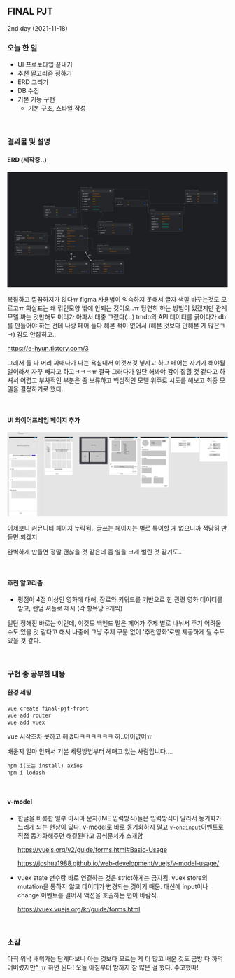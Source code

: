 ## FINAL PJT

2nd day (2021-11-18)

### 오늘 한 일

* UI 프로토타입 끝내기
* 추천 알고리즘 정하기
* ERD 그리기
* DB 수집
* 기본 기능 구현
  * 기본 구조, 스타일 작성

<br>

### 결과물 및 설명

#### ERD (제작중..)

![erd_draft](TIL_211118_pjt.assets/erd_draft.PNG)

복잡하고 깔끔하지가 않다ㅠ figma 사용법이 익숙하지 못해서 글자 색깔 바꾸는것도 모르고ㅠ 화살표는 왜 꺾인모양 밖에 안되는 것이오..ㅠ 당연히 하는 방법이 있겠지만 관계모델 짜는 것만해도 머리가 아파서 대충 그렸다(...) tmdb의 API 데이터를 긁어다가 db를 만들어야 하는 건데 나랑 페어 둘다 해본 적이 없어서 (해본 것보다 안해본 게 많은ㅋㅋ) 감도 안잡히고.. 

https://e-hyun.tistory.com/3

그래서 둘 다 머리 싸매다가 나는 욕심내서 이것저것 넣자고 하고 페어는 자기가 해야될 일이라서 자꾸 빼자고 하고ㅋㅋㅋㅠ 결국 그러다가 일단 해봐야 감이 잡힐 것 같다고 하셔서 어렵고 부차적인 부분은 좀 보류하고 핵심적인 모델 위주로 시도를 해보고 최종 모델을 결정하기로 했다.

<br>

#### UI 와이어프레임 페이지 추가 

![Wireframing_in_Figma_2](TIL_211118_pjt.assets/Wireframing_in_Figma_2.png)

이제보니 커뮤니티 페이지 누락됨.. 글쓰는 페이지는 별로 특이할 게 없으니까 적당히 만들면 되겠지

완벽하게 만들면 정말 괜찮을 것 같은데 좀 일을 크게 벌린 것 같기도..

<br>

#### 추천 알고리즘

* 평점이 4점 이상인 영화에 대해, 장르와 키워드를 기반으로 한 관련 영화 데이터를 받고, 랜덤 셔플로 제시 (각 항목당 9개씩)

일단 정해진 바로는 이런데, 이것도 백엔드 맡은 페어가 주제 별로 나눠서 주기 어려울 수도 있을 것 같다고 해서 나중에 그냥 주제 구분 없이 '추천영화'로만 제공하게 될 수도 있을 것 같다.

<br>

### 구현 중 공부한 내용

#### 환경 세팅

```
vue create final-pjt-front
vue add router
vue add vuex
```

vue 시작조차 못하고 헤맸다ㅋㅋㅋㅋㅋㅋ 하..어이없어ㅠ

배운지 얼마 안돼서 기본 세팅방법부터 헤매고 있는 사람입니다....

```
npm i(또는 install) axios
npm i lodash
```

<br>

#### v-model

* 한글을 비롯한 일부 아시아 문자(IME 입력방식)들은 입력방식이 달라서 동기화가 느리게 되는 현상이 있다. v-model로 바로 동기화하지 말고 `v-on:input`이벤트로 직접 동기화해주면 해결된다고 공식문서가 소개함

  https://vuejs.org/v2/guide/forms.html#Basic-Usage

  https://joshua1988.github.io/web-development/vuejs/v-model-usage/

* vuex state 변수랑 바로 연결하는 것은 strict하게는 금지됨. vuex store의 mutation을 통하지 않고 데이터가 변경되는 것이기 때문. 대신에 input이나 change 이벤트를 걸어서 액션을 호출하는 편이 바람직.

  https://vuex.vuejs.org/kr/guide/forms.html

<br>

### 소감

아직 워낙 배워가는 단계다보니 아는 것보다 모르는 게 더 많고 배운 것도 금방 다 까먹어버렸지만^_ㅠ 하면 된다! 오늘 아침부터 밤까지 참 많은 걸 했다. 수고했따!

<br>

